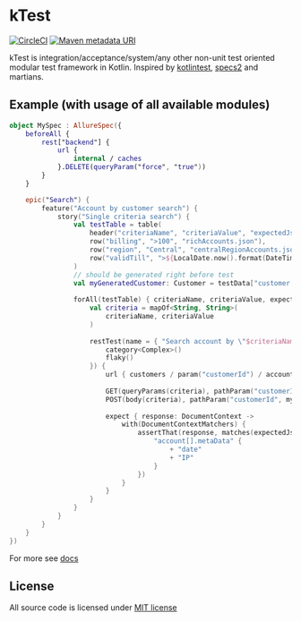 # kTest

[![CircleCI](https://img.shields.io/circleci/project/github/saksmt/ktest.svg?style=flat-square)]() [![Maven metadata URI](https://img.shields.io/maven-metadata/v/http/oss.sonatype.org/content/repositories/snapshots/run/smt/ktest/ktest-api/maven-metadata.xml.svg?style=flat-square)]()

kTest is integration/acceptance/system/any other non-unit test oriented modular test framework in Kotlin.
Inspired by [kotlintest](https://github.com/kotlintest/kotlintest), [specs2](https://github.com/etorreborre/specs2) and martians. 

## Example (with usage of all available modules)

```kotlin
object MySpec : AllureSpec({
    beforeAll {
        rest["backend"] {
            url {
                internal / caches
            }.DELETE(queryParam("force", "true"))
        }
    }

    epic("Search") {
        feature("Account by customer search") {
            story("Single criteria search") {
                val testTable = table(
                    header("criteriaName", "criteriaValue", "expectedJsonName"),
                    row("billing", ">100", "richAccounts.json"),
                    row("region", "Central", "centralRegionAccounts.json"),
                    row("validTill", ">${LocalDate.now().format(DateTimeFormatter.ISO_DATE)}", "activeAccounts.json")
                )
                // should be generated right before test
                val myGeneratedCustomer: Customer = testData["customer.json"]
                
                forAll(testTable) { criteriaName, criteriaValue, expectedJsonName ->
                    val criteria = mapOf<String, String>(
                        criteriaName, criteriaValue
                    )
                    
                    restTest(name = { "Search account by \"$criteriaName\": ${it.method}" }, metaData = {
                        category<Complex>()
                        flaky()
                    }) {
                        url { customers / param("customerId") / accounts }
                        
                        GET(queryParams(criteria), pathParam("customerId", myGeneratedCustomer.id))
                        POST(body(criteria), pathParam("customerId", myGeneratedCustomer.id))
                        
                        expect { response: DocumentContext ->
                            with(DocumentContextMatchers) {
                                assertThat(response, matches(expectedJsonName.loadAsJsonPath()).afterRemovalOfSubtree {
                                    "account[].metaData" {
                                        + "date"
                                        + "IP"
                                    }
                                })
                            }
                        }
                    }
                }
            }
        }
    }
})
```

For more see [docs](doc/README.md)

## License

All source code is licensed under [MIT license](LICENSE)
